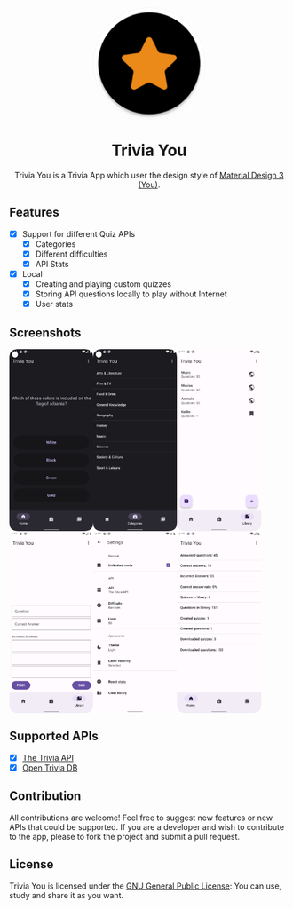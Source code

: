 <div align="center">
 <img width="200" height="200" style="display: block; border: 1px solid #f5f5f5; border-radius: 9999px;" src="app/src/main/res/mipmap-xxxhdpi/ic_launcher_round.png">
</div>

<div align="center">
    <h1>Trivia You</h1>
    <p>Trivia You is a Trivia App which user the design style of <a href="https://m3.material.io/">Material Design 3 (You)</a>.</p>
</div>

## Features
- [x] Support for different Quiz APIs
    - [x] Categories
    - [x] Different difficulties
    - [x] API Stats
      
- [x] Local
    - [x] Creating and playing custom quizzes
    - [x] Storing API questions locally to play without Internet
    - [x] User stats

## Screenshots

<div style="display: flex;">
<img src="fastlane/metadata/android/en-US/images/phoneScreenshots/quiz.png" width=30%>
<img src="fastlane/metadata/android/en-US/images/phoneScreenshots/categories.png" width=30%>
<img src="fastlane/metadata/android/en-US/images/phoneScreenshots/library.png" width=30%>
</div>
<div style="display: flex;">
<img src="fastlane/metadata/android/en-US/images/phoneScreenshots/create.png" width=30%>
<img src="fastlane/metadata/android/en-US/images/phoneScreenshots/settings.png" width=30%>
<img src="fastlane/metadata/android/en-US/images/phoneScreenshots/stats.png" width=30%>
</div>

## Supported APIs
- [x] [The Trivia API](https://the-trivia-api.com/)
- [x] [Open Trivia DB](https://opentdb.com/)

## Contribution

All contributions are welcome!
Feel free to suggest new features or new APIs that could be supported.
If you are a developer and wish to contribute to the app, please to fork the project and submit a pull request.

## License

Trivia You is licensed under the [GNU General Public License](https://www.gnu.org/licenses/gpl.html): You can use, study and share it as you want.

